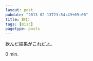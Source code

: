 ```yaml
---
layout: post
pubdate: "2013-02-13T23:54:49+09:00"
title: 飲む
tags: [misc]
pagetype: posts
---
```

飲んだ結果がこれだよ。

0 min.
